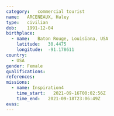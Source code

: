 ```yaml
---
category:	commercial tourist
name:	ARCENEAUX, Haley
type:	civilian
dob:	1991-12-04
birthplace:
  - name:	Baton Rouge, Louisiana, USA
    latitude:	30.4475
    longitude:	-91.178611
country:
  - USA
gender:	Female
qualifications:
references:
missions:
  - name: Inspiration4
    time_start:   2021-09-16T00:02:56Z
    time_end:   2021-09-18T23:06:49Z
evas:
---
```

